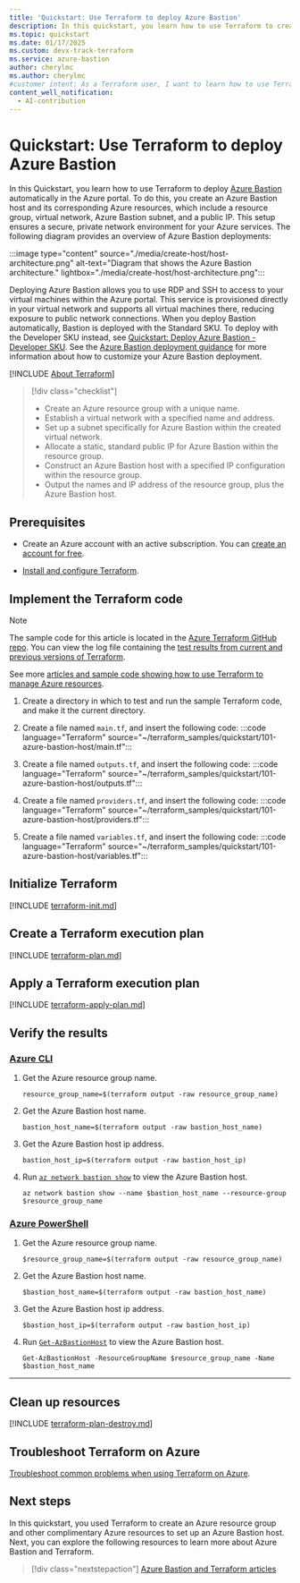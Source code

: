 ```yaml
---
title: 'Quickstart: Use Terraform to deploy Azure Bastion'
description: In this quickstart, you learn how to use Terraform to create Azure resources for an Azure Bastion deployment.'
ms.topic: quickstart
ms.date: 01/17/2025
ms.custom: devx-track-terraform
ms.service: azure-bastion
author: cherylmc
ms.author: cherylmc
#customer intent: As a Terraform user, I want to learn how to use Terraform to create Azure resources that set up Azure Bastion host. The Azure resources in an Azure Bastion deployment include an Azure resource group, a virtual network, an Azure Bastion subnet, a public IP, and an Azure Bastion host.
content_well_notification: 
  - AI-contribution
---
```


# Quickstart: Use Terraform to deploy Azure Bastion

In this Quickstart, you learn how to use Terraform to deploy [Azure Bastion](bastion-overview.md) automatically in the Azure portal. To do this, you create an Azure Bastion host and its corresponding Azure resources, which include a resource group, virtual network, Azure Bastion subnet, and a public IP. This setup ensures a secure, private network environment for your Azure services. The following diagram provides an overview of Azure Bastion deployments:

:::image type="content" source="./media/create-host/host-architecture.png" alt-text="Diagram that shows the Azure Bastion architecture." lightbox="./media/create-host/host-architecture.png":::

Deploying Azure Bastion allows you to use RDP and SSH to access to your virtual machines within the Azure portal. This service is provisioned directly in your virtual network and supports all virtual machines there, reducing exposure to public network connections. When you deploy Bastion automatically, Bastion is deployed with the Standard SKU. To deploy with the Developer SKU instead, see [Quickstart: Deploy Azure Bastion - Developer SKU](quickstart-developer-sku.md). See the [Azure Bastion deployment guidance](quickstart-host-portal.md) for more information about how to customize your Azure Bastion deployment.

[!INCLUDE [About Terraform](~/azure-dev-docs-pr/articles/terraform/includes/abstract.md)]

> [!div class="checklist"]
> * Create an Azure resource group with a unique name.
> * Establish a virtual network with a specified name and address.
> * Set up a subnet specifically for Azure Bastion within the created virtual network.
> * Allocate a static, standard public IP for Azure Bastion within the resource group.
> * Construct an Azure Bastion host with a specified IP configuration within the resource group.
> * Output the names and IP address of the resource group, plus the Azure Bastion host.

## Prerequisites

- Create an Azure account with an active subscription. You can [create an account for free](https://azure.microsoft.com/free/?WT.mc_id=A261C142F).

- [Install and configure Terraform](/azure/developer/terraform/quickstart-configure).

## Implement the Terraform code

> [!NOTE]
> The sample code for this article is located in the [Azure Terraform GitHub repo](https://github.com/Azure/terraform/tree/master/quickstart/101-azure-bastion-host). You can view the log file containing the [test results from current and previous versions of Terraform](https://github.com/Azure/terraform/tree/master/quickstart/101-azure-bastion-host/TestRecord.md).
> 
> See more [articles and sample code showing how to use Terraform to manage Azure resources](/azure/terraform).

1. Create a directory in which to test and run the sample Terraform code, and make it the current directory.

1. Create a file named `main.tf`, and insert the following code:
:::code language="Terraform" source="~/terraform_samples/quickstart/101-azure-bastion-host/main.tf":::

1. Create a file named `outputs.tf`, and insert the following code:
:::code language="Terraform" source="~/terraform_samples/quickstart/101-azure-bastion-host/outputs.tf":::

1. Create a file named `providers.tf`, and insert the following code:
:::code language="Terraform" source="~/terraform_samples/quickstart/101-azure-bastion-host/providers.tf":::

1. Create a file named `variables.tf`, and insert the following code:
:::code language="Terraform" source="~/terraform_samples/quickstart/101-azure-bastion-host/variables.tf":::

## Initialize Terraform

[!INCLUDE [terraform-init.md](~/azure-dev-docs-pr/articles/terraform/includes/terraform-init.md)]

## Create a Terraform execution plan

[!INCLUDE [terraform-plan.md](~/azure-dev-docs-pr/articles/terraform/includes/terraform-plan.md)]

## Apply a Terraform execution plan

[!INCLUDE [terraform-apply-plan.md](~/azure-dev-docs-pr/articles/terraform/includes/terraform-apply-plan.md)]

## Verify the results

### [Azure CLI](#tab/azure-cli)

1. Get the Azure resource group name.

    ```console
    resource_group_name=$(terraform output -raw resource_group_name)
    ```

1. Get the Azure Bastion host name.

    ```console
    bastion_host_name=$(terraform output -raw bastion_host_name)
    ```

1. Get the Azure Bastion host ip address.

    ```console
    bastion_host_ip=$(terraform output -raw bastion_host_ip)
    ```

1. Run [`az network bastion show`](/cli/azure/network/bastion#az-network-bastion-show) to view the Azure Bastion host.

    ```azurecli
    az network bastion show --name $bastion_host_name --resource-group $resource_group_name
    ```

### [Azure PowerShell](#tab/azure-powershell)

1. Get the Azure resource group name.

    ```console
    $resource_group_name=$(terraform output -raw resource_group_name)
    ```

1. Get the Azure Bastion host name.

    ```console
    $bastion_host_name=$(terraform output -raw bastion_host_name)
    ```

1. Get the Azure Bastion host ip address.

    ```console
    $bastion_host_ip=$(terraform output -raw bastion_host_ip)
    ```

1. Run [`Get-AzBastionHost`](/powershell/module/az.network/get-azbastion) to view the Azure Bastion host.

    ```azurepowershell
    Get-AzBastionHost -ResourceGroupName $resource_group_name -Name $bastion_host_name
    ```

---

## Clean up resources

[!INCLUDE [terraform-plan-destroy.md](~/azure-dev-docs-pr/articles/terraform/includes/terraform-plan-destroy.md)]

## Troubleshoot Terraform on Azure

[Troubleshoot common problems when using Terraform on Azure](/azure/developer/terraform/troubleshoot).

## Next steps

In this quickstart, you used Terraform to create an Azure resource group and other complimentary Azure resources to set up an Azure Bastion host. Next, you can explore the following resources to learn more about Azure Bastion and Terraform.

> [!div class="nextstepaction"]
> [Azure Bastion and Terraform articles](/search/?terms=Azure%20bastion%20host%20and%20terraform)

